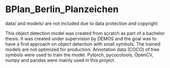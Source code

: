 # BPlan_Berlin_Planzeichen
 
data/ and models/ are not included due to data protection and copyright

This object detection model was created from scratch as part of a bachelor thesis.
It was created under supervision by DEMOS and the goal was to have a first approach on object detection with small symbols.
The trained models are not optimized for production.
Annotation data (COCO) of tree symbols were used to train the model.
Pytorch, pycocotools, OpenCV, numpy and pandas were mainly used in this project.

